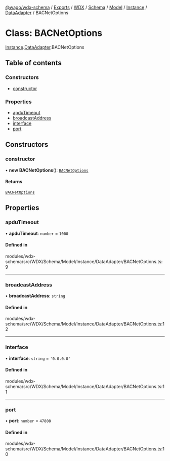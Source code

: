 [@wago/wdx-schema](../README.md) / [Exports](../modules.md) / [WDX](../modules/WDX.md) / [Schema](../modules/WDX.Schema.md) / [Model](../modules/WDX.Schema.Model.md) / [Instance](../modules/WDX.Schema.Model.Instance.md) / [DataAdapter](../modules/WDX.Schema.Model.Instance.DataAdapter.md) / BACNetOptions

# Class: BACNetOptions

[Instance](../modules/WDX.Schema.Model.Instance.md).[DataAdapter](../modules/WDX.Schema.Model.Instance.DataAdapter.md).BACNetOptions

## Table of contents

### Constructors

- [constructor](WDX.Schema.Model.Instance.DataAdapter.BACNetOptions.md#constructor)

### Properties

- [apduTimeout](WDX.Schema.Model.Instance.DataAdapter.BACNetOptions.md#apdutimeout)
- [broadcastAddress](WDX.Schema.Model.Instance.DataAdapter.BACNetOptions.md#broadcastaddress)
- [interface](WDX.Schema.Model.Instance.DataAdapter.BACNetOptions.md#interface)
- [port](WDX.Schema.Model.Instance.DataAdapter.BACNetOptions.md#port)

## Constructors

### constructor

• **new BACNetOptions**(): [`BACNetOptions`](WDX.Schema.Model.Instance.DataAdapter.BACNetOptions.md)

#### Returns

[`BACNetOptions`](WDX.Schema.Model.Instance.DataAdapter.BACNetOptions.md)

## Properties

### apduTimeout

• **apduTimeout**: `number` = `1000`

#### Defined in

modules/wdx-schema/src/WDX/Schema/Model/Instance/DataAdapter/BACNetOptions.ts:9

___

### broadcastAddress

• **broadcastAddress**: `string`

#### Defined in

modules/wdx-schema/src/WDX/Schema/Model/Instance/DataAdapter/BACNetOptions.ts:12

___

### interface

• **interface**: `string` = `'0.0.0.0'`

#### Defined in

modules/wdx-schema/src/WDX/Schema/Model/Instance/DataAdapter/BACNetOptions.ts:11

___

### port

• **port**: `number` = `47808`

#### Defined in

modules/wdx-schema/src/WDX/Schema/Model/Instance/DataAdapter/BACNetOptions.ts:10
